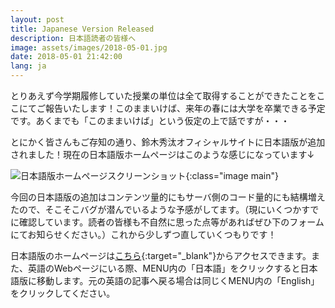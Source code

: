 ```yaml
---
layout: post
title: Japanese Version Released
description: 日本語読者の皆様へ
image: assets/images/2018-05-01.jpg
date: 2018-05-01 21:42:00
lang: ja
---
```


とりあえず今学期履修していた授業の単位は全て取得することができたことをここにてご報告いたします！このままいけば、来年の春には大学を卒業できる予定です。あくまでも「このままいけば」という仮定の上で話ですが・・・

とにかく皆さんもご存知の通り、鈴木秀汰オフィシャルサイトに日本語版が追加されました！現在の日本語版ホームページはこのような感じになっています↓

![日本語版ホームページスクリーンショット](/assets/images/2018-05-01.jpg){:class="image main"}

今回の日本語版の追加はコンテンツ量的にもサーバ側のコード量的にも結構増えたので、そこそこバグが潜んでいるような予感がしてます。（現にいくつかすでに確認しています。読者の皆様も不自然に思った点等があればぜひ下のフォームにてお知らせください。）これから少しずつ直していくつもりです！

日本語版のホームページは[こちら](https://www.shutasuzuki.com/ja/){:target="_blank"}からアクセスできます。また、英語のWebページにいる際、MENU内の「日本語」をクリックすると日本語版に移動します。元の英語の記事へ戻る場合は同じくMENU内の「English」をクリックしてください。
